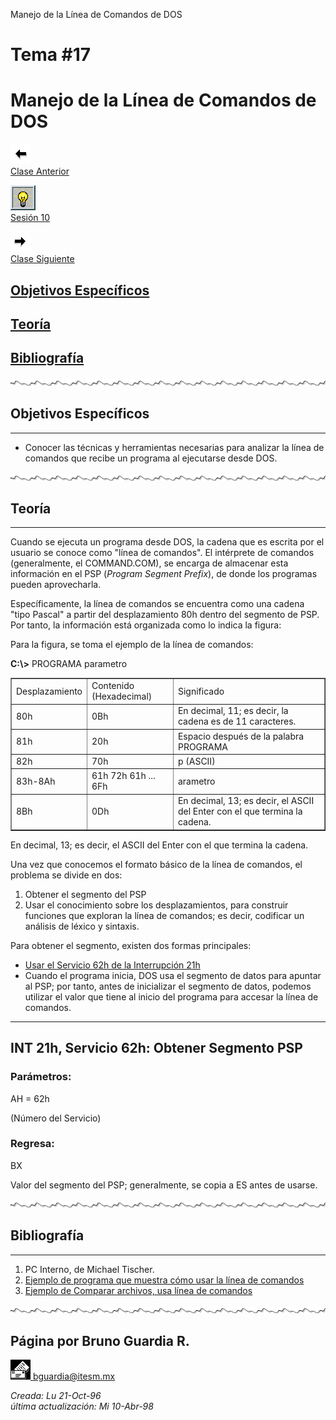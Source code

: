 Manejo de la Línea de Comandos de DOS

Tema #17
========

Manejo de la Línea de Comandos de DOS
=====================================

[![Sesión Anterior](../../images/anterior.gif)  
Clase Anterior](clase16.md)

[![Sesión](../../images/light.gif)  
Sesión 10](../Sesiones/sv10.htm)

[![Sesión Siguiente](../../images/sigue.gif)  
Clase Siguiente](../Temas/clase18.md)

[Objetivos Específicos](#objetivos-específicos)
----------------------------------

[Teoría](#teoría)
-----------------

[Bibliografía](#bibliografía)
-----------------------

![Línea de separación](../../images/waveline.gif)

## Objetivos Específicos
---------------------

*   Conocer las técnicas y herramientas necesarias para analizar la línea de comandos que recibe un programa al ejecutarse desde DOS.

![Línea de separación](../../images/waveline.gif)

## Teoría
------

Cuando se ejecuta un programa desde DOS, la cadena que es escrita por el usuario se conoce como "línea de comandos". El intérprete de comandos (generalmente, el COMMAND.COM), se encarga de almacenar esta información en el PSP (_Program Segment Prefix_), de donde los programas pueden aprovecharla.

Específicamente, la línea de comandos se encuentra como una cadena "tipo Pascal" a partir del desplazamiento 80h dentro del segmento de PSP. Por tanto, la información está organizada como lo indica la figura:

Para la figura, se toma el ejemplo de la línea de comandos:

**C:\\>** PROGRAMA parametro

<table border="1" cellpadding="2">

<tbody>

<tr>

<td>Desplazamiento</td>

<td>Contenido  
(Hexadecimal)</td>

<td>Significado</td>

</tr>

<tr>

<td>80h</td>

<td>0Bh</td>

<td>En decimal, 11; es decir, la cadena es de 11 caracteres.</td>

</tr>

<tr>

<td>81h</td>

<td>20h</td>

<td>Espacio después de la palabra PROGRAMA</td>

</tr>

<tr>

<td>82h</td>

<td>70h</td>

<td>p (ASCII)</td>

</tr>

<tr>

<td>83h-8Ah</td>

<td>61h 72h 61h ... 6Fh</td>

<td>arametro</td>

</tr>

<tr>

<td>8Bh</td>

<td>0Dh</td>

<td>En decimal, 13; es decir, el ASCII del Enter con el que termina la cadena.</td>

</tr>

</tbody>

</table>

En decimal, 13; es decir, el ASCII del Enter con el que termina la cadena.

Una vez que conocemos el formato básico de la línea de comandos, el problema se divide en dos:

1.  Obtener el segmento del PSP
2.  Usar el conocimiento sobre los desplazamientos, para construir funciones que exploran la línea de comandos; es decir, codificar un análisis de léxico y sintaxis.

Para obtener el segmento, existen dos formas principales:

*   [Usar el Servicio 62h de la Interrupción 21h](#int-21h-servicio-62h-obtener-segmento-psp)
*   Cuando el programa inicia, DOS usa el segmento de datos para apuntar al PSP; por tanto, antes de inicializar el segmento de datos, podemos utilizar el valor que tiene al inicio del programa para accesar la línea de comandos.

* * *

## INT 21h, Servicio 62h: Obtener Segmento PSP

### Parámetros:

AH = 62h

(Número del Servicio)

### Regresa:

BX

Valor del segmento del PSP; generalmente, se copia a ES antes de usarse.

![Línea de separación](../../images/waveline.gif)

## Bibliografía
------------

1.  PC Interno, de Michael Tischer.
2.  [Ejemplo de programa que muestra cómo usar la línea de comandos](../programa/param2.asm)
3.  [Ejemplo de Comparar archivos, usa línea de comandos](../programa/compare.asm)

![Línea de separación](../../images/waveline.gif) 

## Página por Bruno Guardia R.

 [![Correo](../../images/mail.gif) bguardia@itesm.mx](mailto:bguardia@campus.ccm.itesm.mx)

_Creada: Lu 21-Oct-96_  
_última actualización: Mi 10-Abr-98_